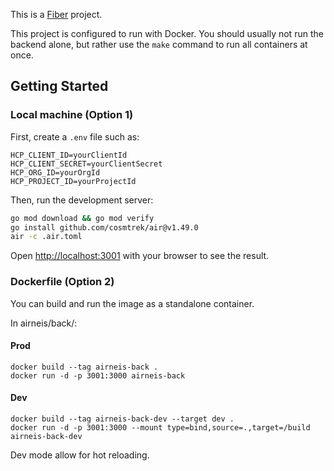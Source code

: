 This is a [Fiber](https://gofiber.io/) project.

This project is configured to run with Docker. You should usually not run the backend alone, but rather use the `make` command to run all containers at once.

## Getting Started

### Local machine (Option 1)

First, create a `.env` file such as:

```
HCP_CLIENT_ID=yourClientId
HCP_CLIENT_SECRET=yourClientSecret
HCP_ORG_ID=yourOrgId
HCP_PROJECT_ID=yourProjectId
```

Then, run the development server:

```bash
go mod download && go mod verify
go install github.com/cosmtrek/air@v1.49.0
air -c .air.toml
```

Open [http://localhost:3001](http://localhost:3001) with your browser to see the result.

### Dockerfile (Option 2)

You can build and run the image as a standalone container.

In airneis/back/:

#### Prod
```
docker build --tag airneis-back .
docker run -d -p 3001:3000 airneis-back 
```
#### Dev
```
docker build --tag airneis-back-dev --target dev .
docker run -d -p 3001:3000 --mount type=bind,source=.,target=/build airneis-back-dev
```
Dev mode allow for hot reloading.
